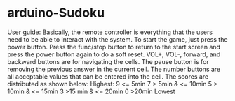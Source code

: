 # arduino-Sudoku
User guide: Basically, the remote controller is everything that the users need to be able to interact
with the system. To start the game, just press the power button. Press the func/stop button to
return to the start screen and press the power button again to do a soft reset. VOL+, VOL-,
forward, and backward buttons are for navigating the cells. The pause button is for removing the
previous answer in the current cell. The number buttons are all acceptable values that can be
entered into the cell. The scores are distributed as shown below:
Highest: 
9 <= 5min
7 > 5min & <= 10min
5 > 10min & <= 15min
3 >15 min & <= 20min
0 >20min
Lowest 
